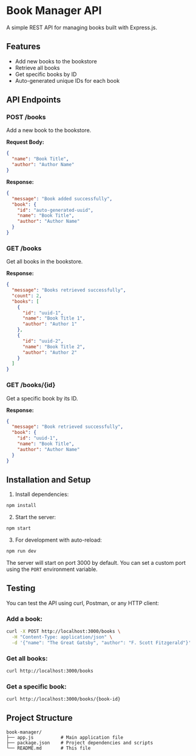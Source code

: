 # Book Manager API

A simple REST API for managing books built with Express.js.

## Features

- Add new books to the bookstore
- Retrieve all books
- Get specific books by ID
- Auto-generated unique IDs for each book

## API Endpoints

### POST /books
Add a new book to the bookstore.

**Request Body:**
```json
{
  "name": "Book Title",
  "author": "Author Name"
}
```

**Response:**
```json
{
  "message": "Book added successfully",
  "book": {
    "id": "auto-generated-uuid",
    "name": "Book Title",
    "author": "Author Name"
  }
}
```

### GET /books
Get all books in the bookstore.

**Response:**
```json
{
  "message": "Books retrieved successfully",
  "count": 2,
  "books": [
    {
      "id": "uuid-1",
      "name": "Book Title 1",
      "author": "Author 1"
    },
    {
      "id": "uuid-2",
      "name": "Book Title 2",
      "author": "Author 2"
    }
  ]
}
```

### GET /books/{id}
Get a specific book by its ID.

**Response:**
```json
{
  "message": "Book retrieved successfully",
  "book": {
    "id": "uuid-1",
    "name": "Book Title",
    "author": "Author Name"
  }
}
```

## Installation and Setup

1. Install dependencies:
```bash
npm install
```

2. Start the server:
```bash
npm start
```

3. For development with auto-reload:
```bash
npm run dev
```

The server will start on port 3000 by default. You can set a custom port using the `PORT` environment variable.

## Testing

You can test the API using curl, Postman, or any HTTP client:

### Add a book:
```bash
curl -X POST http://localhost:3000/books \
  -H "Content-Type: application/json" \
  -d '{"name": "The Great Gatsby", "author": "F. Scott Fitzgerald"}'
```

### Get all books:
```bash
curl http://localhost:3000/books
```

### Get a specific book:
```bash
curl http://localhost:3000/books/{book-id}
```

## Project Structure

```
book-manager/
├── app.js          # Main application file
├── package.json    # Project dependencies and scripts
└── README.md       # This file
```
